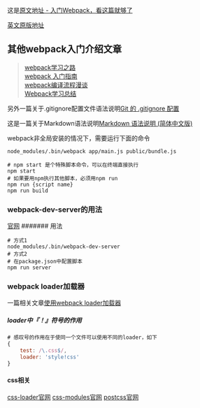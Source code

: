 这是[原文地址 - 入门Webpack，看这篇就够了](http://www.jianshu.com/p/42e11515c10f# "入门Webpack，看这篇就够了")

[英文原版地址](http://www.pro-react.com/materials/appendixA/, "webpack for react")

## 其他webpack入门介绍文章
> [webpack学习之路](https://github.com/wangning0/Autumn_Ning_Blog/blob/master/blogs/3-12/webpack.md, "webpack学习之路")  
> [webpack 入门指南](http://www.w2bc.com/Article/50764, "webpack 入门指南")  
> [webpack编译流程漫谈](https://github.com/slashhuang/blog/issues/1, "webpack编译流程漫谈")  
> [Webpack学习总结](https://diamont1001.github.io/webpack-summary/, "Webpack学习总结")  

另外一篇关于.gitignore配置文件语法说明[Git 的 .gitignore 配置](http://www.cnblogs.com/haiq/archive/2012/12/26/2833746.html "Git 的 .gitignore 配置")

这是一篇关于Markdown语法说明[Markdown 语法说明 (简体中文版) ](http://www.appinn.com/markdown/#link "Markdown 语法说明 (简体中文版) ")

webpack非全局安装的情况下，需要运行下面的命令
```shell
node_modules/.bin/webpack app/main.js public/bundle.js
```

```shell
# npm start 是个特殊脚本命令，可以在终端直接执行
npm start
# 如果要用npm执行其他脚本，必须用npm run
npm run {script name}
npm run build
```

### webpack-dev-server的用法
[官网](http://webpack.github.io/docs/webpack-dev-server.html "webpack-dev-server")
####### 用法
```shell
# 方式1
node_modules/.bin/webpack-dev-server
# 方式2
# 在package.json中配置脚本
npm run server
```

### webpack loader加载器
一篇相关文章[使用webpack loader加载器](http://www.cnblogs.com/leinov/p/5330944.html "使用webpack loader加载器")
##### loader中『！』符号的作用
```javascript
# 感叹号的作用在于使同一个文件可以使用不同的loader，如下
{
    test: /\.css$/,
    loader: 'style!css'
}
```
#### css相关
[css-loader官网](https://www.npmjs.com/package/css-loader, "css-loader")
[css-modules官网](https://github.com/css-modules/css-modules, "css-modules")
[postcss官网](https://github.com/postcss/postcss, "postcss")








